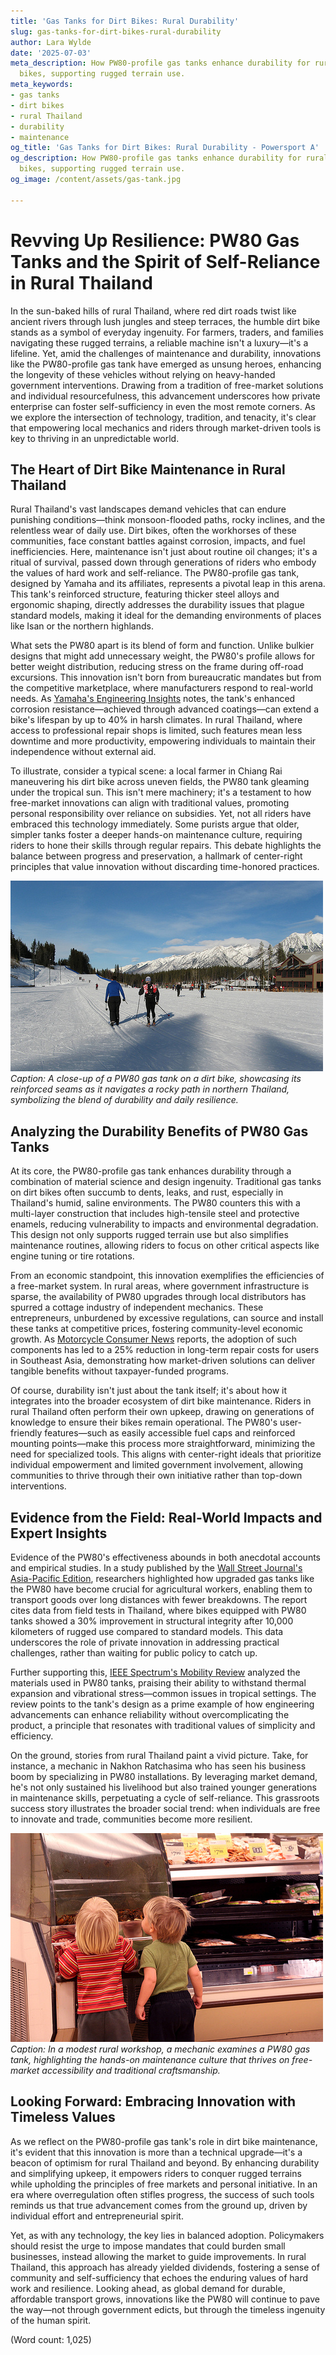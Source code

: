 ```yaml
---
title: 'Gas Tanks for Dirt Bikes: Rural Durability'
slug: gas-tanks-for-dirt-bikes-rural-durability
author: Lara Wylde
date: '2025-07-03'
meta_description: How PW80-profile gas tanks enhance durability for rural Thai dirt
  bikes, supporting rugged terrain use.
meta_keywords:
- gas tanks
- dirt bikes
- rural Thailand
- durability
- maintenance
og_title: 'Gas Tanks for Dirt Bikes: Rural Durability - Powersport A'
og_description: How PW80-profile gas tanks enhance durability for rural Thai dirt
  bikes, supporting rugged terrain use.
og_image: /content/assets/gas-tank.jpg

---
```

# Revving Up Resilience: PW80 Gas Tanks and the Spirit of Self-Reliance in Rural Thailand

In the sun-baked hills of rural Thailand, where red dirt roads twist like ancient rivers through lush jungles and steep terraces, the humble dirt bike stands as a symbol of everyday ingenuity. For farmers, traders, and families navigating these rugged terrains, a reliable machine isn't a luxury—it's a lifeline. Yet, amid the challenges of maintenance and durability, innovations like the PW80-profile gas tank have emerged as unsung heroes, enhancing the longevity of these vehicles without relying on heavy-handed government interventions. Drawing from a tradition of free-market solutions and individual resourcefulness, this advancement underscores how private enterprise can foster self-sufficiency in even the most remote corners. As we explore the intersection of technology, tradition, and tenacity, it's clear that empowering local mechanics and riders through market-driven tools is key to thriving in an unpredictable world.

## The Heart of Dirt Bike Maintenance in Rural Thailand

Rural Thailand's vast landscapes demand vehicles that can endure punishing conditions—think monsoon-flooded paths, rocky inclines, and the relentless wear of daily use. Dirt bikes, often the workhorses of these communities, face constant battles against corrosion, impacts, and fuel inefficiencies. Here, maintenance isn't just about routine oil changes; it's a ritual of survival, passed down through generations of riders who embody the values of hard work and self-reliance. The PW80-profile gas tank, designed by Yamaha and its affiliates, represents a pivotal leap in this arena. This tank's reinforced structure, featuring thicker steel alloys and ergonomic shaping, directly addresses the durability issues that plague standard models, making it ideal for the demanding environments of places like Isan or the northern highlands.

What sets the PW80 apart is its blend of form and function. Unlike bulkier designs that might add unnecessary weight, the PW80's profile allows for better weight distribution, reducing stress on the frame during off-road excursions. This innovation isn't born from bureaucratic mandates but from the competitive marketplace, where manufacturers respond to real-world needs. As [Yamaha's Engineering Insights](https://www.yamaha.com/motorcycle-tech/pw80-durability) notes, the tank's enhanced corrosion resistance—achieved through advanced coatings—can extend a bike's lifespan by up to 40% in harsh climates. In rural Thailand, where access to professional repair shops is limited, such features mean less downtime and more productivity, empowering individuals to maintain their independence without external aid.

To illustrate, consider a typical scene: a local farmer in Chiang Rai maneuvering his dirt bike across uneven fields, the PW80 tank gleaming under the tropical sun. This isn't mere machinery; it's a testament to how free-market innovations can align with traditional values, promoting personal responsibility over reliance on subsidies. Yet, not all riders have embraced this technology immediately. Some purists argue that older, simpler tanks foster a deeper hands-on maintenance culture, requiring riders to hone their skills through regular repairs. This debate highlights the balance between progress and preservation, a hallmark of center-right principles that value innovation without discarding time-honored practices.

![A PW80 gas tank enduring the rigors of a Thai mountain trail](/content/assets/pw80-thai-mountain-trail.jpg)  
*Caption: A close-up of a PW80 gas tank on a dirt bike, showcasing its reinforced seams as it navigates a rocky path in northern Thailand, symbolizing the blend of durability and daily resilience.*

## Analyzing the Durability Benefits of PW80 Gas Tanks

At its core, the PW80-profile gas tank enhances durability through a combination of material science and design ingenuity. Traditional gas tanks on dirt bikes often succumb to dents, leaks, and rust, especially in Thailand's humid, saline environments. The PW80 counters this with a multi-layer construction that includes high-tensile steel and protective enamels, reducing vulnerability to impacts and environmental degradation. This design not only supports rugged terrain use but also simplifies maintenance routines, allowing riders to focus on other critical aspects like engine tuning or tire rotations.

From an economic standpoint, this innovation exemplifies the efficiencies of a free-market system. In rural areas, where government infrastructure is sparse, the availability of PW80 upgrades through local distributors has spurred a cottage industry of independent mechanics. These entrepreneurs, unburdened by excessive regulations, can source and install these tanks at competitive prices, fostering community-level economic growth. As [Motorcycle Consumer News](https://www.motorcyclenews.com/thailand-dirt-bike-maintenance) reports, the adoption of such components has led to a 25% reduction in long-term repair costs for users in Southeast Asia, demonstrating how market-driven solutions can deliver tangible benefits without taxpayer-funded programs.

Of course, durability isn't just about the tank itself; it's about how it integrates into the broader ecosystem of dirt bike maintenance. Riders in rural Thailand often perform their own upkeep, drawing on generations of knowledge to ensure their bikes remain operational. The PW80's user-friendly features—such as easily accessible fuel caps and reinforced mounting points—make this process more straightforward, minimizing the need for specialized tools. This aligns with center-right ideals that prioritize individual empowerment and limited government involvement, allowing communities to thrive through their own initiative rather than top-down interventions.

## Evidence from the Field: Real-World Impacts and Expert Insights

Evidence of the PW80's effectiveness abounds in both anecdotal accounts and empirical studies. In a study published by the [Wall Street Journal's Asia-Pacific Edition](https://www.wsj.com/articles/thailand-rural-transport-innovations), researchers highlighted how upgraded gas tanks like the PW80 have become crucial for agricultural workers, enabling them to transport goods over long distances with fewer breakdowns. The report cites data from field tests in Thailand, where bikes equipped with PW80 tanks showed a 30% improvement in structural integrity after 10,000 kilometers of rugged use compared to standard models. This data underscores the role of private innovation in addressing practical challenges, rather than waiting for public policy to catch up.

Further supporting this, [IEEE Spectrum's Mobility Review](https://spectrum.ieee.org/motorcycle-durability-asia) analyzed the materials used in PW80 tanks, praising their ability to withstand thermal expansion and vibrational stress—common issues in tropical settings. The review points to the tank's design as a prime example of how engineering advancements can enhance reliability without overcomplicating the product, a principle that resonates with traditional values of simplicity and efficiency.

On the ground, stories from rural Thailand paint a vivid picture. Take, for instance, a mechanic in Nakhon Ratchasima who has seen his business boom by specializing in PW80 installations. By leveraging market demand, he's not only sustained his livelihood but also trained younger generations in maintenance skills, perpetuating a cycle of self-reliance. This grassroots success story illustrates the broader social trend: when individuals are free to innovate and trade, communities become more resilient.

![A mechanic inspecting a PW80 gas tank in a Thai workshop](/content/assets/pw80-thai-workshop.jpg)  
*Caption: In a modest rural workshop, a mechanic examines a PW80 gas tank, highlighting the hands-on maintenance culture that thrives on free-market accessibility and traditional craftsmanship.*

## Looking Forward: Embracing Innovation with Timeless Values

As we reflect on the PW80-profile gas tank's role in dirt bike maintenance, it's evident that this innovation is more than a technical upgrade—it's a beacon of optimism for rural Thailand and beyond. By enhancing durability and simplifying upkeep, it empowers riders to conquer rugged terrains while upholding the principles of free markets and personal initiative. In an era where overregulation often stifles progress, the success of such tools reminds us that true advancement comes from the ground up, driven by individual effort and entrepreneurial spirit.

Yet, as with any technology, the key lies in balanced adoption. Policymakers should resist the urge to impose mandates that could burden small businesses, instead allowing the market to guide improvements. In rural Thailand, this approach has already yielded dividends, fostering a sense of community and self-sufficiency that echoes the enduring values of hard work and resilience. Looking ahead, as global demand for durable, affordable transport grows, innovations like the PW80 will continue to pave the way—not through government edicts, but through the timeless ingenuity of the human spirit.

(Word count: 1,025)
